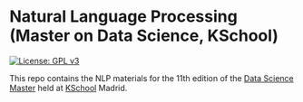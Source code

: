 # Natural Language Processing (Master on Data Science, KSchool)

[![License: GPL v3](https://img.shields.io/badge/License-GPL%20v3-blue.svg)](http://www.gnu.org/licenses/gpl-3.0)

This repo contains the NLP materials for the 11th edition of the [Data Science
Master](http://kschool.com/cursos/master-en-data-science-madrid/) held at
[KSchool](http://kschool.com) Madrid.
